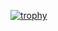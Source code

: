 [![trophy](https://github-profile-trophy.vercel.app/?username=DaniSoudry99)](https://github.com/ryo-ma/github-profile-trophy)